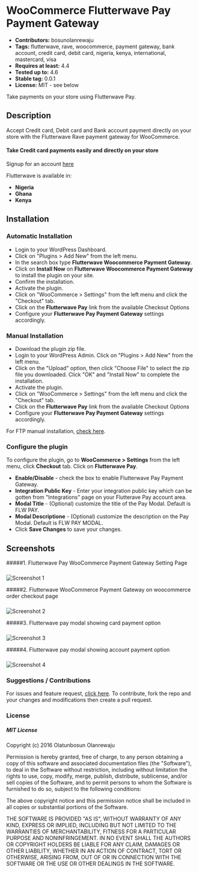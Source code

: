 # WooCommerce Flutterwave Pay Payment Gateway

 - **Contributors:** bosunolanrewaju
 - **Tags:** flutterwave, rave, woocommerce, payment gateway, bank account, credit card, debit card, nigeria, kenya, international, mastercard, visa
 - **Requires at least:** 4.4
 - **Tested up to:** 4.6
 - **Stable tag:** 0.0.1
 - **License:** MIT - see below

Take payments on your store using Flutterwave Pay.



## Description


Accept Credit card, Debit card and Bank account payment directly on your store with the Flutterwave Rave payment gateway for WooCommerce.

#### Take Credit card payments easily and directly on your store

Signup for an account [here](https://flutterwave.com)

Flutterwave is available in:

* __Nigeria__
* __Ghana__
* __Kenya__



## Installation


### Automatic Installation
*   Login to your WordPress Dashboard.
*   Click on "Plugins > Add New" from the left menu.
*   In the search box type __Flutterwave Woocommerce Payment Gateway__.
*   Click on __Install Now__ on __Flutterwave Woocommerce Payment Gateway__ to install the plugin on your site.
*   Confirm the installation.
*   Activate the plugin.
*   Click on "WooCommerce > Settings" from the left menu and click the "Checkout" tab.
*   Click on the __Flutterwave Pay__ link from the available Checkout Options
*   Configure your __Flutterwave Pay Payment Gateway__ settings accordingly.


### Manual Installation
*  Download the plugin zip file.
*  Login to your WordPress Admin. Click on "Plugins > Add New" from the left menu.
*  Click on the "Upload" option, then click "Choose File" to select the zip file you downloaded. Click "OK" and "Install Now" to complete the installation.
*  Activate the plugin.
*  Click on "WooCommerce > Settings" from the left menu and click the "Checkout" tab.
*  Click on the __Flutterwave Pay__ link from the available Checkout Options
*  Configure your __Flutterwave Pay Payment Gateway__ settings accordingly.

For FTP manual installation, [check here](http://codex.wordpress.org/Managing_Plugins#Manual_Plugin_Installation).



### Configure the plugin
To configure the plugin, go to __WooCommerce > Settings__ from the left menu, click __Checkout__ tab. Click on __Flutterwave Pay__.

* __Enable/Disable__ - check the box to enable Flutterwave Pay Payment Gateway.
* __Integration Public Key__ - Enter your integration public key which can be gotten from "Integrations" page on your Flutterave Pay account area.
* __Modal Title__ - (Optional) customize the title of the Pay Modal. Default is FLW PAY.
* __Modal Descriptione__ - (Optional) customize the description on the Pay Modal. Default is FLW PAY MODAL.
* Click __Save Changes__ to save your changes.



## Screenshots ##

#####1. Flutterwave Pay WooCommerce Payment Gateway Setting Page
###
![Screenshot 1](https://cloud.githubusercontent.com/assets/8383666/21472777/8d134640-cae9-11e6-9759-eacadfd79b2a.png)


#####2. Flutterwave WooCommerce Payment Gateway on woocommerce order checkout page
###
![Screenshot 2](https://cloud.githubusercontent.com/assets/8383666/21472783/a87138de-cae9-11e6-9330-4550c45a028c.png)


#####3. Flutterwave pay modal showing card payment option
###
![Screenshot 3](https://cloud.githubusercontent.com/assets/8383666/21472837/19da2ec6-caeb-11e6-898c-205f967638e5.png)


#####4. Flutterwave pay modal showing account payment option
###
![Screenshot 4](https://cloud.githubusercontent.com/assets/8383666/21472835/094bbd4a-caeb-11e6-9fcd-31991f2e5ed1.png)



### Suggestions / Contributions

For issues and feature request, [click here](https://github.com/bosunolanrewaju/WooCommerce-Flutterwave-Payment-Gateway/issues).
To contribute, fork the repo and your changes and modifications then create a pull request.


### License

##### MIT License

Copyright (c) 2016 Olatunbosun Olanrewaju

Permission is hereby granted, free of charge, to any person obtaining a copy
of this software and associated documentation files (the "Software"), to deal
in the Software without restriction, including without limitation the rights
to use, copy, modify, merge, publish, distribute, sublicense, and/or sell
copies of the Software, and to permit persons to whom the Software is
furnished to do so, subject to the following conditions:

The above copyright notice and this permission notice shall be included in all
copies or substantial portions of the Software.

THE SOFTWARE IS PROVIDED "AS IS", WITHOUT WARRANTY OF ANY KIND, EXPRESS OR
IMPLIED, INCLUDING BUT NOT LIMITED TO THE WARRANTIES OF MERCHANTABILITY,
FITNESS FOR A PARTICULAR PURPOSE AND NONINFRINGEMENT. IN NO EVENT SHALL THE
AUTHORS OR COPYRIGHT HOLDERS BE LIABLE FOR ANY CLAIM, DAMAGES OR OTHER
LIABILITY, WHETHER IN AN ACTION OF CONTRACT, TORT OR OTHERWISE, ARISING FROM,
OUT OF OR IN CONNECTION WITH THE SOFTWARE OR THE USE OR OTHER DEALINGS IN THE
SOFTWARE.
